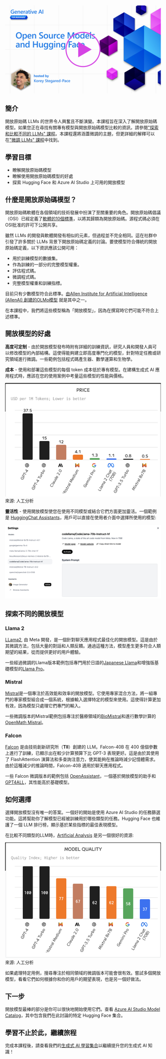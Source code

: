 ﻿[![開放原始碼模型](../../images/16-lesson-banner.png?WT.mc_id=academic-105485-koreyst)](https://aka.ms/gen-ai-lesson16-gh?WT.mc_id=academic-105485-koreyst)

## 簡介

開放原始碼 LLMs 的世界令人興奮且不斷演變。本課程旨在深入了解開放原始碼模型。如果您正在尋找有關專有模型與開放原始碼模型比較的資訊，請參閱["探索和比較不同的 LLMs" 課程](../../../02-exploring-and-comparing-different-llms/translations/tw/README.md?WT.mc_id=academic-105485-koreyst)。本課程還將涵蓋微調的主題，但更詳細的解釋可以在["微調 LLMs" 課程](../../../18-fine-tuning/translations/tw/README.md?WT.mc_id=academic-105485-koreyst)中找到。

## 學習目標

- 瞭解開放原始碼模型
- 瞭解使用開放原始碼模型的好處
- 探索 Hugging Face 和 Azure AI Studio 上可用的開放模型

## 什麼是開放原始碼模型？

開放原始碼軟體在各個領域的技術發展中扮演了至關重要的角色。開放原始碼倡議（OSI）已經定義了[軟體的10個標準](https://opensource.org/osd?WT.mc_id=academic-105485-koreyst)，以將其歸類為開放原始碼。源程式碼必須在OSI批准的許可下公開共享。

雖然 LLMs 的開發與軟體開發有相似的元素，但過程並不完全相同。這在社群中引發了許多關於 LLMs 背景下開放原始碼定義的討論。要使模型符合傳統的開放原始碼定義，以下資訊應該公開可用：

- 用於訓練模型的數據集。
- 作為訓練的一部分的完整模型權重。
- 評估程式碼。
- 微調程式碼。
- 完整模型權重和訓練指標。

目前只有少數模型符合此標準。[由Allen Institute for Artificial Intelligence (AllenAI) 創建的OLMo模型](https://huggingface.co/allenai/OLMo-7B?WT.mc_id=academic-105485-koreyst) 就是其中之一。

在本課程中，我們將這些模型稱為「開放模型」，因為在撰寫時它們可能不符合上述標準。

## 開放模型的好處

**高度可定制** - 由於開放模型發布時附有詳細的訓練資訊，研究人員和開發人員可以修改模型的內部結構。這使得能夠建立即高度專門化的模型，針對特定任務或研究領域進行微調。一些範例包括程式碼產生器、數學運算和生物學。

**成本** - 使用和部署這些模型的每個 token 成本低於專有模型。在建構生成式 AI 應用程式時，應該在您的使用案例中考量這些模型的性能與價格。

![Model Cost](../../images/model-price.png?WT.mc_id=academic-105485-koreyst)
來源: 人工分析

**靈活性** - 使用開放模型使您在使用不同模型或結合它們方面更加靈活。一個範例是 [HuggingChat Assistants](https://huggingface.co/chat?WT.mc_id=academic-105485-koreyst)，用戶可以直接在使用者介面中選擇所使用的模型:

![選擇模型](../../images/choose-model.png?WT.mc_id=academic-105485-koreyst)

## 探索不同的開放模型

### Llama 2

[LLama2](https://huggingface.co/meta-llama?WT.mc_id=academic-105485-koreyst), 由 Meta 開發，是一個針對聊天應用程式最佳化的開放模型。這是由於其微調方法，包括大量的對話和人類反饋。通過這種方法，模型產生更多符合人類期望的結果，從而提供更好的用戶體驗。

一些經過微調的Llama版本範例包括專門用於日語的[Japanese Llama](https://huggingface.co/elyza/ELYZA-japanese-Llama-2-7b?WT.mc_id=academic-105485-koreyst)和增強版基礎模型的[Llama Pro](https://huggingface.co/TencentARC/LLaMA-Pro-8B?WT.mc_id=academic-105485-koreyst)。

### Mistral

[Mistral](https://huggingface.co/mistralai?WT.mc_id=academic-105485-koreyst)是一個專注於高效能和效率的開放模型。它使用專家混合方法，將一組專門的專家模型組合成一個系統，根據輸入選擇特定的模型來使用。這使得計算更加有效，因為模型只處理它們專門的輸入。

一些微調版本的Mistral範例包括專注於醫療領域的[BioMistral](https://huggingface.co/BioMistral/BioMistral-7B?text=Mon+nom+est+Thomas+et+mon+principal?WT.mc_id=academic-105485-koreyst)和進行數學計算的[OpenMath Mistral](https://huggingface.co/nvidia/OpenMath-Mistral-7B-v0.1-hf?WT.mc_id=academic-105485-koreyst)。

### Falcon

[Falcon](https://huggingface.co/tiiuae?WT.mc_id=academic-105485-koreyst) 是由技術創新研究所（**TII**）創建的 LLM。Falcon-40B 在 400 億個參數上進行了訓練，已顯示出在較少計算預算下比 GPT-3 表現更好。這是由於其使用了 FlashAttention 演算法和多查詢注意力，使其能夠在推論時減少記憶體需求。由於這種減少的推論時間，Falcon-40B 適用於聊天應用程式。

一些 Falcon 微調版本的範例包括 [OpenAssistant](https://huggingface.co/OpenAssistant/falcon-40b-sft-top1-560?WT.mc_id=academic-105485-koreyst)，一個基於開放模型的助手和 [GPT4ALL](https://huggingface.co/nomic-ai/gpt4all-falcon?WT.mc_id=academic-105485-koreyst)，其性能高於基礎模型。

## 如何選擇

選擇開放模型沒有唯一的答案。一個好的開始是使用 Azure AI Studio 的任務篩選功能。這將幫助你了解模型已經被訓練用於哪些類型的任務。Hugging Face 也維護了一個 LLM 排行榜，顯示基於某些指標的最佳表現模型。

在比較不同類型的LLM時，[Artificial Analysis](https://artificialanalysis.ai/?WT.mc_id=academic-105485-koreyst) 是另一個很好的資源:

![模型品質](../../images/model-quality.png?WT.mc_id=academic-105485-koreyst)
來源: 人工分析

如果處理特定用例，搜尋專注於相同領域的微調版本可能會很有效。嘗試多個開放模型，看看它們如何根據你和你的用戶的期望表現，也是另一個好做法。

## 下一步

開放模型最棒的部分是你可以很快地開始使用它們。查看 [Azure AI Studio Model Catalog](https://ai.azure.com?WT.mc_id=academic-105485-koreyst)，其中包含我們在此討論的特定 Hugging Face 集合。

## 學習不止於此，繼續旅程

完成本課程後，請查看我們的[生成式 AI 學習集合](https://aka.ms/genai-collection?WT.mc_id=academic-105485-koreyst)以繼續提升您的生成式 AI 知識！

